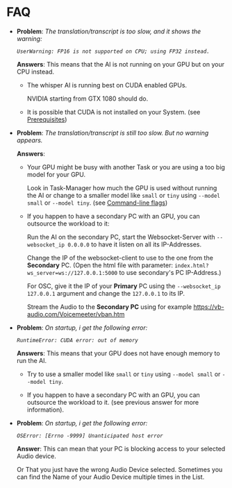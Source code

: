 # FAQ
- **Problem**: _The translation/transcript is too slow, and it shows the warning:_

  _`UserWarning: FP16 is not supported on CPU; using FP32 instead.`_

  **Answers**: This means that the AI is not running on your GPU but on your CPU instead.
  - The whisper AI is running best on CUDA enabled GPUs.
    
    NVIDIA starting from GTX 1080 should do.
  - It is possible that CUDA is not installed on your System. (see [Prerequisites](#prerequisites))

- **Problem**: _The translation/transcript is still too slow. But no warning appears._

  **Answers**:
  - Your GPU might be busy with another Task or you are using a too big model for your GPU.
    
    Look in Task-Manager how much the GPU is used without running the AI or change to a smaller model like `small` or `tiny` using `--model small` or `--model tiny`. (see [Command-line flags](#command-line-flags))
  
  - If you happen to have a secondary PC with an GPU, you can outsource the workload to it:
    
    Run the AI on the secondary PC, start the Websocket-Server with `--websocket_ip 0.0.0.0` to have it listen on all its IP-Addresses.
    
    Change the IP of the websocket-client to use to the one from the **Secondary** PC. (Open the html file with parameter: `index.html?ws_server=ws://127.0.0.1:5000` to use secondary's PC IP-Address.)

    For OSC, give it the IP of your **Primary** PC using the `--websocket_ip 127.0.0.1` argument and change the `127.0.0.1` to its IP.

    Stream the Audio to the **Secondary PC** using for example https://vb-audio.com/Voicemeeter/vban.htm

- **Problem**: _On startup, i get the following error:_

  _`RuntimeError: CUDA error: out of memory`_

  **Answers**: This means that your GPU does not have enough memory to run the AI.
  - Try to use a smaller model like `small` or `tiny` using `--model small` or `--model tiny`.

  - If you happen to have a secondary PC with an GPU, you can outsource the workload to it. (see previous answer for more information).

- **Problem**: _On startup, i get the following error:_
  
  _`OSError: [Errno -9999] Unanticipated host error`_

  **Answer**: This can mean that your PC is blocking access to your selected Audio device.
  
  Or That you just have the wrong Audio Device selected.
  Sometimes you can find the Name of your Audio Device multiple times in the List.
